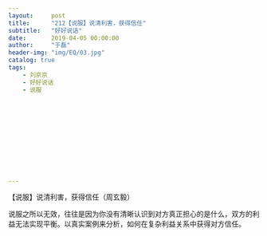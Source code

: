 ```yaml
---
layout:     post
title:      "212【说服】说清利害，获得信任"
subtitle:   "好好说话"
date:       2019-04-05 00:00:00
author:     "于磊"
header-img: "img/EQ/03.jpg"
catalog: true
tags:
    - 刘京京
    - 好好说话
    - 说服












---
```


【说服】说清利害，获得信任（周玄毅）

说服之所以无效，往往是因为你没有清晰认识到对方真正担心的是什么，双方的利益无法实现平衡。以真实案例来分析，如何在复杂利益关系中获得对方信任。